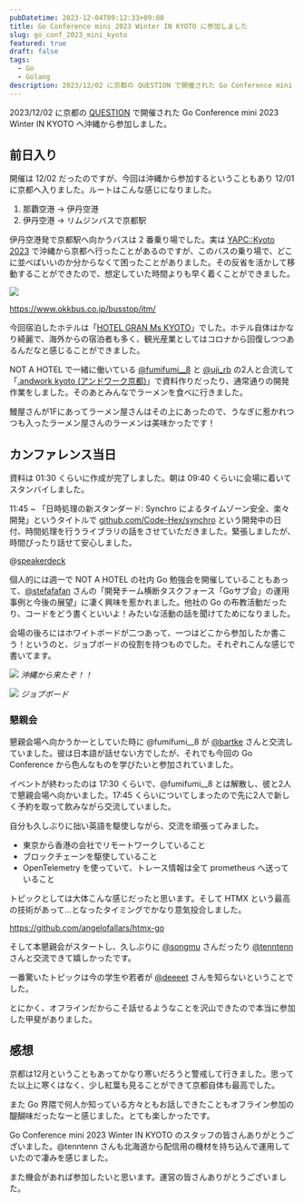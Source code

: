 ```yaml
---
pubDatetime: 2023-12-04T09:12:33+09:00
title: Go Conference mini 2023 Winter IN KYOTO に参加しました
slug: go_conf_2023_mini_kyoto
featured: true
draft: false
tags:
  - Go
  - Golang
description: 2023/12/02 に京都の QUESTION で開催された Go Conference mini 2023 Winter IN KYOTO へ沖縄から参加しました。そこでの感想を書きました。
---
```


2023/12/02 に京都の [QUESTION](https://goo.gl/maps/3t2BFHrQMaLEtyHU7) で開催された Go Conference mini 2023 Winter IN KYOTO へ沖縄から参加しました。

## 前日入り

開催は 12/02 だったのですが、今回は沖縄から参加するということもあり 12/01 に京都へ入りました。ルートはこんな感じになりました。

1. 那覇空港 → 伊丹空港
2. 伊丹空港 → リムジンバスで京都駅

伊丹空港発で京都駅へ向かうバスは 2 番乗り場でした。実は [YAPC::Kyoto 2023](https://yapcjapan.org/2023kyoto/) で沖縄から京都へ行ったことがあるのですが、このバスの乗り場で、どこに並べばいいのか分からなくて困ったことがありました。その反省を活かして移動することができたので、想定していた時間よりも早く着くことができました。

![](https://storage.googleapis.com/zenn-user-upload/187a0895adf1-20231202.png)

https://www.okkbus.co.jp/busstop/itm/

今回宿泊したホテルは「[HOTEL GRAN Ms KYOTO](https://maps.app.goo.gl/uAZpdD2kAXq925jT9)」でした。ホテル自体はかなり綺麗で、海外からの宿泊者も多く、観光産業としてはコロナから回復しつつあるんだなと感じることができました。

NOT A HOTEL で一緒に働いている [@fumifumi\_\_8](https://twitter.com/fumifumi__8) と [@uji_rb](https://twitter.com/uji_rb) の2人と合流して「[.andwork kyoto (アンドワーク京都)](https://maps.app.goo.gl/ZXf2ASN3e5Nyfnph6)」で資料作りだったり、通常通りの開発作業をしました。そのあとみんなでラーメンを食べに行きました。

鰻屋さんが1Fにあってラーメン屋さんはその上にあったので、うなぎに惹かれつつも入ったラーメン屋さんのラーメンは美味かったです！

## カンファレンス当日

資料は 01:30 くらいに作成が完了しました。朝は 09:40 くらいに会場に着いてスタンバイしました。

11:45 ~ 「日時処理の新スタンダード: Synchro によるタイムゾーン安全、楽々開発」というタイトルで [github.com/Code-Hex/synchro](https://github.com/Code-Hex/synchro) という開発中の日付、時間処理を行うライブラリの話をさせていただきました。緊張しましたが、時間ぴったり話せて安心しました。

@[speakerdeck](80a3c77ea9c147ec85a8985788e08e8a)

個人的には週一で NOT A HOTEL の社内 Go 勉強会を開催していることもあって、[@stefafafan](https://twitter.com/stefafafan) さんの「開発チーム横断タスクフォース「Goサブ会」の運用事例と今後の展望」に凄く興味を惹かれました。他社の Go の布教活動だったり、コードをどう書くといいよ！みたいな活動の話を聞けてためになりました。

会場の後ろにはホワイトボードが二つあって、一つはどこから参加したか書こう！というのと、ジョブボードの役割を持つものでした。それぞれこんな感じで書いてます。

![](https://storage.googleapis.com/zenn-user-upload/2e37dd0ad2bd-20231202.png)
_沖縄から来たぞ！！_

![](https://storage.googleapis.com/zenn-user-upload/2c963681cc3f-20231202.png)
_ジョブボード_

### 懇親会

懇親会場へ向かうかーとしていた時に @fumifumi\_\_8 が [@bartke](https://github.com/bartke) さんと交流していました。彼は日本語が話せない方でしたが、それでも今回の Go Conference から色んなものを学びたいと参加されていました。

イベントが終わったのは 17:30 くらいで、@fumifumi\_\_8 とは解散し、彼と2人で懇親会場へ向かいました。17:45 くらいについてしまったので先に2人で新しく予約を取って飲みながら交流していました。

自分も久しぶりに拙い英語を駆使しながら、交流を頑張ってみました。

- 東京から香港の会社でリモートワークしていること
- ブロックチェーンを駆使していること
- OpenTelemetry を使っていて、トレース情報は全て prometheus へ送っていること

トピックとしては大体こんな感じだったと思います。そして HTMX という最高の技術があって...となったタイミングでかなり意気投合しました。

https://github.com/angelofallars/htmx-go

そして本懇親会がスタートし、久しぶりに [@songmu](https://twitter.com/songmu) さんだったり [@tenntenn](https://twitter.com/tenntenn) さんと交流できて嬉しかったです。

一番驚いたトピックは今の学生や若者が [@deeeet](https://twitter.com/deeeet) さんを知らないということでした。

とにかく、オフラインだからこそ話せるようなことを沢山できたので本当に参加した甲斐がありました。

## 感想

京都は12月ということもあってかなり寒いだろうと警戒して行きました。思ってた以上に寒くはなく、少し紅葉も見ることができて京都自体も最高でした。

また Go 界隈で何人か知っている方々ともお話しできたこともオフライン参加の醍醐味だったなーと感じました。とても楽しかったです。

Go Conference mini 2023 Winter IN KYOTO のスタッフの皆さんありがとうございました。@tenntenn さんも北海道から配信用の機材を持ち込んで運用していたので凄みを感じました。

また機会があれば参加したいと思います。運営の皆さんありがとうございました。
